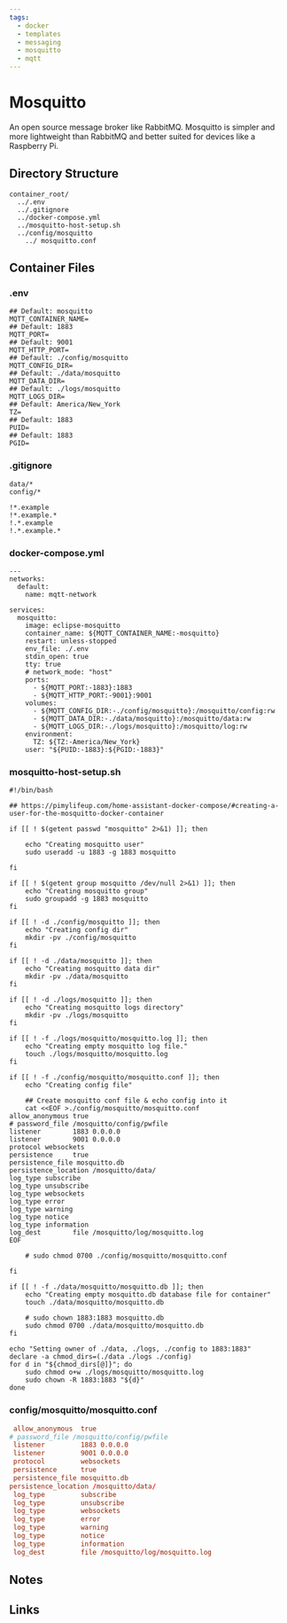 ```yaml
---
tags:
  - docker
  - templates
  - messaging
  - mosquitto
  - mqtt
---
```



# Mosquitto

An open source message broker like RabbitMQ. Mosquitto is simpler and more lightweight than RabbitMQ and better suited for devices like a Raspberry Pi.

## Directory Structure

```text title="Container directory structure"
container_root/
  ../.env
  ../.gitignore
  ../docker-compose.yml
  ../mosquitto-host-setup.sh
  ../config/mosquitto
    ../ mosquitto.conf
```

## Container Files

### .env

```text title="mosquitto .env" linenums="1"
## Default: mosquitto
MQTT_CONTAINER_NAME=
## Default: 1883
MQTT_PORT=
## Default: 9001
MQTT_HTTP_PORT=
## Default: ./config/mosquitto
MQTT_CONFIG_DIR=
## Default: ./data/mosquitto
MQTT_DATA_DIR=
## Default: ./logs/mosquitto
MQTT_LOGS_DIR=
## Default: America/New_York
TZ=
## Default: 1883
PUID=
## Default: 1883
PGID=

```

### .gitignore

```text title="mosquitto .gitignore" linenums="1"
data/*
config/*

!*.example
!*.example.*
!.*.example
!.*.example.*

```

### docker-compose.yml

```text title="mosquitto docker-compose.yml" linenums="1"
---
networks:
  default:
    name: mqtt-network

services:
  mosquitto:
    image: eclipse-mosquitto
    container_name: ${MQTT_CONTAINER_NAME:-mosquitto}
    restart: unless-stopped
    env_file: ./.env
    stdin_open: true
    tty: true
    # network_mode: "host"
    ports:
      - ${MQTT_PORT:-1883}:1883
      - ${MQTT_HTTP_PORT:-9001}:9001
    volumes:
      - ${MQTT_CONFIG_DIR:-./config/mosquitto}:/mosquitto/config:rw
      - ${MQTT_DATA_DIR:-./data/mosquitto}:/mosquitto/data:rw
      - ${MQTT_LOGS_DIR:-./logs/mosquitto}:/mosquitto/log:rw
    environment:
      TZ: ${TZ:-America/New_York}
    user: "${PUID:-1883}:${PGID:-1883}"

```

### mosquitto-host-setup.sh

```shell title="mosquitto-host-setup.sh" linenums="1"
#!/bin/bash

## https://pimylifeup.com/home-assistant-docker-compose/#creating-a-user-for-the-mosquitto-docker-container

if [[ ! $(getent passwd "mosquitto" 2>&1) ]]; then

    echo "Creating mosquitto user"
    sudo useradd -u 1883 -g 1883 mosquitto

fi

if [[ ! $(getent group mosquitto /dev/null 2>&1) ]]; then
    echo "Creating mosquitto group"
    sudo groupadd -g 1883 mosquitto
fi

if [[ ! -d ./config/mosquitto ]]; then
    echo "Creating config dir"
    mkdir -pv ./config/mosquitto
fi

if [[ ! -d ./data/mosquitto ]]; then
    echo "Creating mosquitto data dir"
    mkdir -pv ./data/mosquitto
fi

if [[ ! -d ./logs/mosquitto ]]; then
    echo "Creating mosquitto logs directory"
    mkdir -pv ./logs/mosquitto
fi

if [[ ! -f ./logs/mosquitto/mosquitto.log ]]; then
    echo "Creating empty mosquitto log file."
    touch ./logs/mosquitto/mosquitto.log
fi

if [[ ! -f ./config/mosquitto/mosquitto.conf ]]; then
    echo "Creating config file"

    ## Create mosquitto conf file & echo config into it
    cat <<EOF >./config/mosquitto/mosquitto.conf
allow_anonymous true
# password_file /mosquitto/config/pwfile
listener        1883 0.0.0.0
listener        9001 0.0.0.0
protocol websockets
persistence     true
persistence_file mosquitto.db
persistence_location /mosquitto/data/
log_type subscribe
log_type unsubscribe
log_type websockets
log_type error
log_type warning
log_type notice
log_type information
log_dest        file /mosquitto/log/mosquitto.log
EOF

    # sudo chmod 0700 ./config/mosquitto/mosquitto.conf

fi

if [[ ! -f ./data/mosquitto/mosquitto.db ]]; then
    echo "Creating empty mosquitto.db database file for container"
    touch ./data/mosquitto/mosquitto.db

    # sudo chown 1883:1883 mosquitto.db
    sudo chmod 0700 ./data/mosquitto/mosquitto.db
fi

echo "Setting owner of ./data, ./logs, ./config to 1883:1883"
declare -a chmod_dirs=(./data ./logs ./config)
for d in "${chmod_dirs[@]}"; do
    sudo chmod o+w ./logs/mosquitto/mosquitto.log
    sudo chown -R 1883:1883 "${d}"
done

```

### config/mosquitto/mosquitto.conf

```conf title="mosquitto.conf" linenums="1"
 allow_anonymous  true
# password_file /mosquitto/config/pwfile
 listener         1883 0.0.0.0
 listener         9001 0.0.0.0
 protocol         websockets
 persistence      true
 persistence_file mosquitto.db
persistence_location /mosquitto/data/
 log_type         subscribe
 log_type         unsubscribe
 log_type         websockets
 log_type         error
 log_type         warning
 log_type         notice
 log_type         information
 log_dest         file /mosquitto/log/mosquitto.log

```

## Notes

## Links
